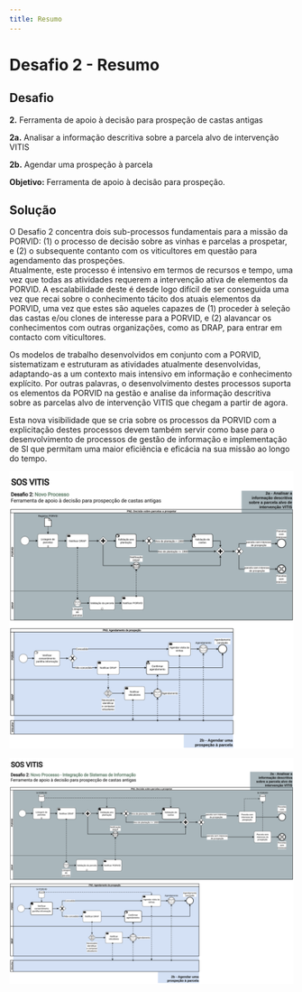 ```yaml
---
title: Resumo
---
```


# Desafio 2 - Resumo

## Desafio

**2.** Ferramenta de apoio à decisão para prospeção de castas antigas

**2a.** Analisar a informação descritiva sobre a parcela alvo de intervenção VITIS

**2b.** Agendar uma prospeção à parcela

**Objetivo:** Ferramenta de apoio à decisão para prospeção.

## Solução

O Desafio 2 concentra dois sub-processos fundamentais para a missão da PORVID: (1) o processo de decisão sobre as vinhas e parcelas a prospetar, e (2) o subsequente contanto com os viticultores em questão para agendamento das prospeções.  
Atualmente, este processo é intensivo em termos de recursos e tempo, uma vez que todas as atividades requerem a intervenção ativa de elementos da PORVID. A escalabilidade deste é desde logo difícil de ser conseguida uma vez que recai sobre o conhecimento tácito dos atuais elementos da PORVID, uma vez que estes são aqueles capazes de (1) proceder à seleção das castas e/ou clones de interesse para a PORVID, e (2) alavancar os conhecimentos com outras organizações, como as DRAP, para entrar em contacto com viticultores.

Os modelos de trabalho desenvolvidos em conjunto com a PORVID, sistematizam e estruturam as atividades atualmente desenvolvidas, adaptando-as a um contexto mais intensivo em informação e conhecimento explícito. Por outras palavras, o desenvolvimento destes processos suporta os elementos da PORVID na gestão e analise da informação descritiva sobre as parcelas alvo de intervenção VITIS que chegam a partir de agora.

Esta nova visibilidade que se cria sobre os processos da PORVID com a explicitação destes processos devem também servir como base para o desenvolvimento de processos de gestão de informação e implementação de SI que permitam uma maior eficiência e eficácia na sua missão ao longo do tempo.

![Diagrama BPMN Desafio 2 - Novo Processo SI](../diagramas/desafio2/export/desafio2-novo.png)

![Diagrama BPMN Desafio 2 - Novo Processo SI](../diagramas/desafio2/export/desafio2-novo-SI.png)
